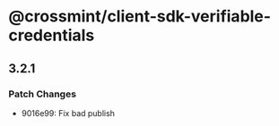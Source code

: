 # @crossmint/client-sdk-verifiable-credentials

## 3.2.1

### Patch Changes

-   9016e99: Fix bad publish
